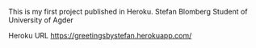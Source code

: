 This is my first project published in Heroku.
Stefan Blomberg
Student of University of Agder

Heroku URL
https://greetingsbystefan.herokuapp.com/